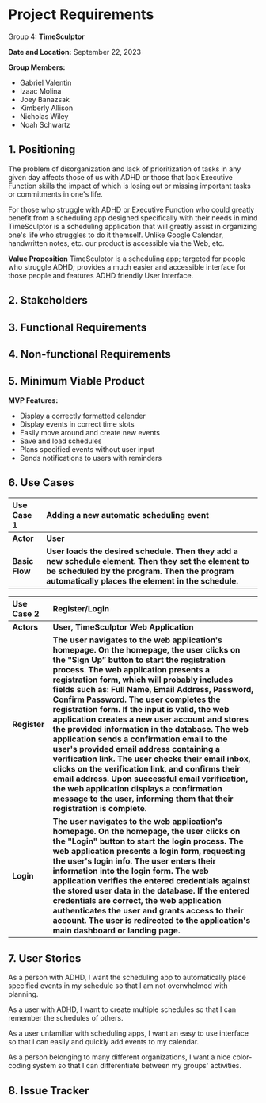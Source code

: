 # Project Requirements

Group 4: **TimeSculptor**

**Date and Location:** September 22, 2023

**Group Members:**

- Gabriel Valentin
- Izaac Molina
- Joey Banazsak
- Kimberly Allison
- Nicholas Wiley
- Noah Schwartz

## 1. Positioning

The problem of disorganization and lack of prioritization of tasks in any given day affects those of us with ADHD or those that lack Executive Function skills the impact of which is losing out or missing important tasks or commitments in one's life.

For those who struggle with ADHD or Executive Function who could greatly benefit from a scheduling app designed specifically with their needs in mind TimeSculptor is a scheduling application that will greatly assist in organizing one's life who struggles to do it themself. Unlike Google Calendar, handwritten notes, etc. our product is accessible via the Web, etc.

**Value Proposition**
TimeSculptor is a scheduling app; targeted for people who struggle ADHD; provides a much easier and accessible interface for those people and features ADHD friendly User Interface.

## 2. Stakeholders

## 3. Functional Requirements

## 4. Non-functional Requirements

## 5. Minimum Viable Product

**MVP Features:**

- Display a correctly formatted calender
- Display events in correct time slots
- Easily move around and create new events
- Save and load schedules
- Plans specified events without user input
- Sends notifications to users with reminders

## 6. Use Cases

|Use Case 1 | Adding a new automatic scheduling event |
|:---|:---|
**Actor** | **User** |
**Basic Flow** | **User loads the desired schedule. Then they add a new schedule element. Then they set the element to be scheduled by the program. Then the program automatically places the element in the schedule.** |


|Use Case 2 | Register/Login |
|:---|:---|
**Actors** | **User,** **TimeSculptor Web Application** |
**Register** | **The user navigates to the web application's homepage. On the homepage, the user clicks on the "Sign Up” button to start the registration process. The web application presents a registration form, which will probably includes fields such as: Full Name, Email Address, Password, Confirm Password. The user completes the registration form. If the input is valid, the web application creates a new user account and stores the provided information in the database. The web application sends a confirmation email to the user's provided email address containing a verification link. The user checks their email inbox, clicks on the verification link, and confirms their email address. Upon successful email verification, the web application displays a confirmation message to the user, informing them that their registration is complete.** |
**Login** | **The user navigates to the web application's homepage. On the homepage, the user clicks on the "Login" button to start the login process. The web application presents a login form, requesting the user's login info. The user enters their information into the login form. The web application verifies the entered credentials against the stored user data in the database. If the entered credentials are correct, the web application authenticates the user and grants access to their account. The user is redirected to the application's main dashboard or landing page.** |

## 7. User Stories

As a person with ADHD, I want the scheduling app to automatically place specified events in my schedule so that I am not overwhelmed with planning.

As a user with ADHD, I want to create multiple schedules so that I can remember the schedules of others.

As a user unfamiliar with scheduling apps, I want an easy to use interface so that I can easily and quickly add events to my calendar.

As a person belonging to many different organizations, I want a nice color-coding system so that I can differentiate between my groups' activities.

## 8. Issue Tracker
